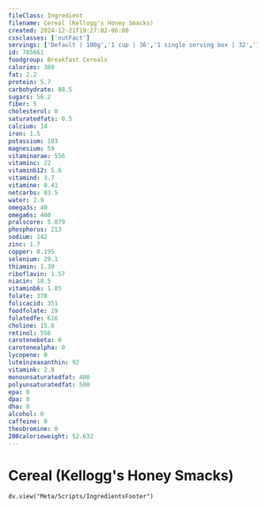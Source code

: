 ```yaml
---
fileClass: Ingredient
filename: Cereal (Kellogg's Honey Smacks)
created: 2024-12-21T19:27:02-06:00
cssclasses: ['nutFact']
servings: ['Default | 100g','1 cup | 36','1 single serving box | 32','1 prepackaged bowl (0.875 oz) | 25']
id: 785661
foodgroup: Breakfast Cereals
calories: 380
fat: 2.2
protein: 5.7
carbohydrate: 88.5
sugars: 56.2
fiber: 5
cholesterol: 0
saturatedfats: 0.5
calcium: 14
iron: 1.5
potassium: 183
magnesium: 59
vitaminarae: 556
vitaminc: 22
vitaminb12: 5.6
vitamind: 3.7
vitamine: 0.41
netcarbs: 83.5
water: 2.9
omega3s: 40
omega6s: 460
pralscore: 5.079
phosphorus: 213
sodium: 142
zinc: 1.7
copper: 0.195
selenium: 29.1
thiamin: 1.39
riboflavin: 1.57
niacin: 18.5
vitaminb6: 1.85
folate: 370
folicacid: 351
foodfolate: 19
folatedfe: 616
choline: 15.6
retinol: 556
carotenebeta: 0
carotenealpha: 0
lycopene: 0
luteinzeaxanthin: 92
vitamink: 2.8
monounsaturatedfat: 400
polyunsaturatedfat: 500
epa: 0
dpa: 0
dha: 0
alcohol: 0
caffeine: 0
theobromine: 0
200calorieweight: 52.632
---
```


# Cereal (Kellogg's Honey Smacks)

```dataviewjs
dv.view("Meta/Scripts/IngredientsFooter")
```